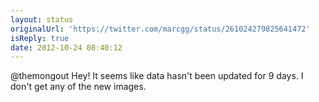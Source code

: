 ```yaml
---
layout: status
originalUrl: 'https://twitter.com/marcgg/status/261024279825641472'
isReply: true
date: 2012-10-24 08:40:12
---
```


@themongout Hey! It seems like data hasn't been updated for 9 days. I don't get any of the new images.

